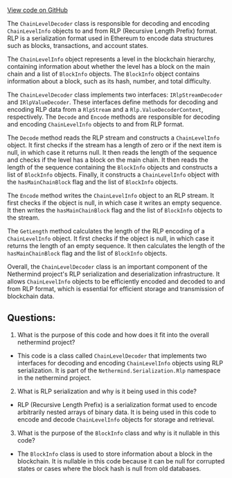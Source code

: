 [View code on GitHub](https://github.com/nethermindeth/nethermind/Nethermind.Serialization.Rlp/ChainLevelDecoder.cs)

The `ChainLevelDecoder` class is responsible for decoding and encoding `ChainLevelInfo` objects to and from RLP (Recursive Length Prefix) format. RLP is a serialization format used in Ethereum to encode data structures such as blocks, transactions, and account states. 

The `ChainLevelInfo` object represents a level in the blockchain hierarchy, containing information about whether the level has a block on the main chain and a list of `BlockInfo` objects. The `BlockInfo` object contains information about a block, such as its hash, number, and total difficulty.

The `ChainLevelDecoder` class implements two interfaces: `IRlpStreamDecoder` and `IRlpValueDecoder`. These interfaces define methods for decoding and encoding RLP data from a `RlpStream` and a `Rlp.ValueDecoderContext`, respectively. The `Decode` and `Encode` methods are responsible for decoding and encoding `ChainLevelInfo` objects to and from RLP format.

The `Decode` method reads the RLP stream and constructs a `ChainLevelInfo` object. It first checks if the stream has a length of zero or if the next item is null, in which case it returns null. It then reads the length of the sequence and checks if the level has a block on the main chain. It then reads the length of the sequence containing the `BlockInfo` objects and constructs a list of `BlockInfo` objects. Finally, it constructs a `ChainLevelInfo` object with the `hasMainChainBlock` flag and the list of `BlockInfo` objects.

The `Encode` method writes the `ChainLevelInfo` object to an RLP stream. It first checks if the object is null, in which case it writes an empty sequence. It then writes the `hasMainChainBlock` flag and the list of `BlockInfo` objects to the stream.

The `GetLength` method calculates the length of the RLP encoding of a `ChainLevelInfo` object. It first checks if the object is null, in which case it returns the length of an empty sequence. It then calculates the length of the `hasMainChainBlock` flag and the list of `BlockInfo` objects.

Overall, the `ChainLevelDecoder` class is an important component of the Nethermind project's RLP serialization and deserialization infrastructure. It allows `ChainLevelInfo` objects to be efficiently encoded and decoded to and from RLP format, which is essential for efficient storage and transmission of blockchain data.
## Questions: 
 1. What is the purpose of this code and how does it fit into the overall nethermind project?
- This code is a class called `ChainLevelDecoder` that implements two interfaces for decoding and encoding `ChainLevelInfo` objects using RLP serialization. It is part of the `Nethermind.Serialization.Rlp` namespace in the nethermind project.

2. What is RLP serialization and why is it being used in this code?
- RLP (Recursive Length Prefix) is a serialization format used to encode arbitrarily nested arrays of binary data. It is being used in this code to encode and decode `ChainLevelInfo` objects for storage and retrieval.

3. What is the purpose of the `BlockInfo` class and why is it nullable in this code?
- The `BlockInfo` class is used to store information about a block in the blockchain. It is nullable in this code because it can be null for corrupted states or cases where the block hash is null from old databases.